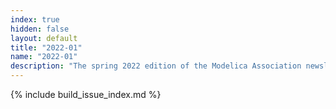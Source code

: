 ```yaml
---
index: true
hidden: false
layout: default
title: "2022-01"
name: "2022-01"
description: "The spring 2022 edition of the Modelica Association newsletter"
---
```



{% include build_issue_index.md %}

